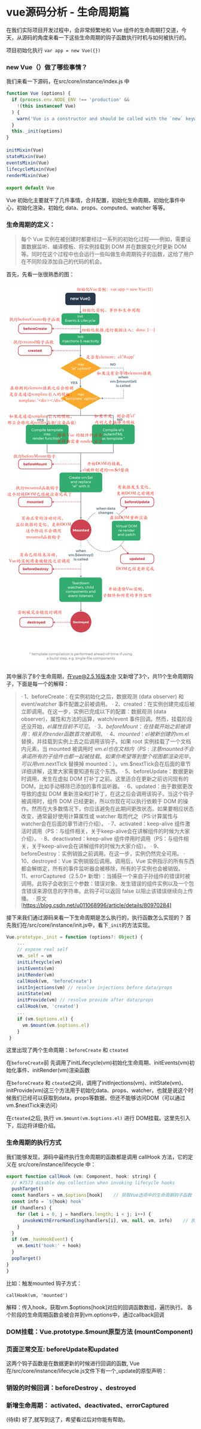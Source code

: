 # vue源码分析 - 生命周期篇

在我们实际项目开发过程中，会非常频繁地和 Vue 组件的生命周期打交道，今天，从源码的角度来看一下这些生命周期的钩子函数执行时机与如何被执行的。

项目初始化执行 `var app = new Vue({})` 

### new Vue（）做了哪些事情？

我们来看一下源码，在src/core/instance/index.js 中

```javascript
function Vue (options) {
  if (process.env.NODE_ENV !== 'production' &&
    !(this instanceof Vue)
  ) {
    warn('Vue is a constructor and should be called with the `new` keyword')
  }
  this._init(options)
}

initMixin(Vue)
stateMixin(Vue)
eventsMixin(Vue)
lifecycleMixin(Vue)
renderMixin(Vue)

export default Vue
```
Vue 初始化主要就干了几件事情，合并配置，初始化生命周期，初始化事件中心，初始化渲染，初始化 data、props、computed、watcher 等等。

### 生命周期的定义：

  > 每个 Vue 实例在被创建时都要经过一系列的初始化过程——例如，需要设置数据监听、编译模板、将实例挂载到 DOM 并在数据变化时更新 DOM 等。同时在这个过程中也会运行一些叫做生命周期钩子的函数，这给了用户在不同阶段添加自己的代码的机会。

首先，先看一张很熟悉的图：

![生命周期图](./img/2-2.jpeg)

其中展示了8个生命周期，在vue@2.5.16版本中 又新增了3个，共11个生命周期钩子，下面是每一个的解释：

> · 1、beforeCreate：在实例初始化之后，数据观测 (data observer) 和 event/watcher 事件配置之前被调用。 
> · 2、created：在实例创建完成后被立即调用。在这一步，实例已完成以下的配置：数据观测 (data observer)，属性和方法的运算，watch/event 事件回调。然而，挂载阶段还没开始，$el 属性目前不可见。 
> · 3、beforeMount：在挂载开始之前被调用：相关的 render 函数首次被调用。 
> ·  4、mounted：el 被新创建的 vm.$el 替换，并挂载到实例上去之后调用该钩子。如果 root 实例挂载了一个文档内元素，当 mounted 被调用时 vm.$el 也在文档内（PS:注意 mounted 不会承诺所有的子组件也都一起被挂载。如果你希望等到整个视图都渲染完毕，可以用 vm.$nextTick 替换掉 mounted：）。vm.$nextTick会在后面的章节详细讲解，这里大家需要知道有这个东西。 
> ·  5、beforeUpdate：数据更新时调用，发生在虚拟 DOM 打补丁之前。这里适合在更新之前访问现有的 DOM，比如手动移除已添加的事件监听器。 
> ·  6、updated：由于数据更改导致的虚拟 DOM 重新渲染和打补丁，在这之后会调用该钩子。当这个钩子被调用时，组件 DOM 已经更新，所以你现在可以执行依赖于 DOM 的操作。然而在大多数情况下，你应该避免在此期间更改状态。如果要相应状态改变，通常最好使用计算属性或 watcher 取而代之（PS:计算属性与watcher会在后面的章节进行介绍）。 
> ·  7、activated：keep-alive 组件激活时调用（PS：与组件相关，关于keep-alive会在讲解组件的时候为大家介绍）。 
> ·  8、deactivated：keep-alive 组件停用时调用（PS：与组件相关，关于keep-alive会在讲解组件的时候为大家介绍）。 
> ·  9、beforeDestroy：实例销毁之前调用。在这一步，实例仍然完全可用。 
> ·  10、destroyed：Vue 实例销毁后调用。调用后，Vue 实例指示的所有东西都会解绑定，所有的事件监听器会被移除，所有的子实例也会被销毁。 
> ·  11、errorCaptured（2.5.0+ 新增）：当捕获一个来自子孙组件的错误时被调用。此钩子会收到三个参数：错误对象、发生错误的组件实例以及一个包含错误来源信息的字符串。此钩子可以返回 false 以阻止该错误继续向上传播。
> ·  原文[https://blog.csdn.net/u011068996/article/details/80970284]

接下来我们通过源码来看一下生命周期是怎么执行的，执行函数怎么实现的？
首先我们在/src/core/instance/init.js中，看下`_init`的方法实现。
```javascript
Vue.prototype._init = function (options?: Object) {
    ...
    // expose real self
    vm._self = vm
    initLifecycle(vm)
    initEvents(vm)
    initRender(vm)
    callHook(vm, 'beforeCreate')
    initInjections(vm) // resolve injections before data/props
    initState(vm)
    initProvide(vm) // resolve provide after data/props
    callHook(vm, 'created')
    ...
    if (vm.$options.el) {
      vm.$mount(vm.$options.el)
    }
 }
```
这里出现了两个生命周期：`beforeCreate` 和 `cteated`

在`beforeCreate`前 先调用了initLifecycle(vm)初始化生命周期、initEvents(vm)初始化事件、initRender(vm)渲染函数

在`beforeCreate` 和 `cteated`之间，调用了initInjections(vm)、initState(vm)、initProvide(vm)这三个方法用于初始化data、props、watcher，也就是说这个时候我们已经可以获取到data，props等数据，但还不能够访问DOM（可以通过vm.$nextTick来访问）

在`cteated`之后, 执行 `vm.$mount(vm.$options.el)` 进行 DOM挂载。这里先引入下，后边将详细介绍。

### 生命周期的执行方式
我们能够发现，源码中最终执行生命周期的函数都是调用 callHook 方法，它的定义在 src/core/instance/lifecycle 中：

```javascript
export function callHook (vm: Component, hook: string) {
  // #7573 disable dep collection when invoking lifecycle hooks
  pushTarget()
  const handlers = vm.$options[hook]    // 获取Vue选项中的生命周期钩子函数
  const info = `${hook} hook`
  if (handlers) {
    for (let i = 0, j = handlers.length; i < j; i++) {
      invokeWithErrorHandling(handlers[i], vm, null, vm, info)    // 执行生命周期函数
    }
  }
  if (vm._hasHookEvent) {
    vm.$emit('hook:' + hook)
  }
  popTarget()
}
}
```
比如：触发mounted 钩子方式： 
```
callHook(vm, 'mounted')
```
解释：传入hook，获取vm.$options[hook]对应的回调函数数组，遍历执行。
各个阶段的生命周期函数会被合并到vm.options中，通过callback回调


### DOM挂载：Vue.prototype.$mount原型方法 (mountComponent)



### 页面正常交互: beforeUpdate和updated
这两个钩子函数是在数据更新的时候进行回调的函数, Vue在/src/core/instance/lifecycle.js文件下有一个_update的原型声明：



### 销毁的时候回调：beforeDestroy 、destroyed


### 新增生命周期： activated、deactivated、errorCaptured




(待续)
好了,就写到这了，希望看过后对你能有帮助。


